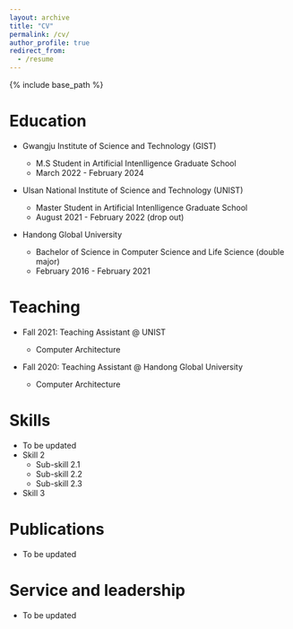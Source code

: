 ```yaml
---
layout: archive
title: "CV"
permalink: /cv/
author_profile: true
redirect_from:
  - /resume
---
```


{% include base_path %}
     
Education
======
* Gwangju Institute of Science and Technology (GIST)
  - M.S Student in Artificial Intenlligence Graduate School
  - March 2022 - February 2024

* Ulsan National Institute of Science and Technology (UNIST)
  - Master Student in Artificial Intenlligence Graduate School
  - August 2021 - February 2022 (drop out)

* Handong Global University
  - Bachelor of Science in Computer Science and Life Science (double major)
  - February 2016 - February 2021

Teaching
======
* Fall 2021: Teaching Assistant @ UNIST
  * Computer Architecture

* Fall 2020: Teaching Assistant @ Handong Global University
  * Computer Architecture
  
Skills
======
* To be updated
* Skill 2
  * Sub-skill 2.1
  * Sub-skill 2.2
  * Sub-skill 2.3
* Skill 3

Publications
======
+ To be updated
  
Service and leadership
======
* To be updated
